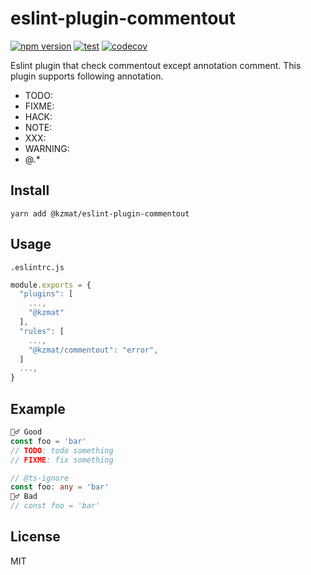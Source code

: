 # eslint-plugin-commentout

[![npm version](https://badge.fury.io/js/%40kzmat%2Feslint-plugin-commentout.svg)](https://badge.fury.io/js/%40kzmat%2Feslint-plugin-commentout.svg)
[![test](https://github.com/kzmat/eslint-plugin-commentout/actions/workflows/test.yaml/badge.svg)](https://github.com/kzmat/eslint-plugin-commentout/actions/workflows/test.yaml)
[![codecov](https://codecov.io/gh/kzmat/eslint-plugin-commentout/branch/master/graph/badge.svg?token=FVZHVNM64S)](https://codecov.io/gh/kzmat/eslint-plugin-commentout)

Eslint plugin that check commentout except annotation comment.
This plugin supports following annotation.

- TODO:
- FIXME:
- HACK:
- NOTE:
- XXX:
- WARNING:
- @.\*

## Install

```
yarn add @kzmat/eslint-plugin-commentout
```

## Usage

`.eslintrc.js`

```js
module.exports = {
  "plugins": [
    ...,
    "@kzmat"
  ],
  "rules": [
    ...,
    "@kzmat/commentout": "error",
  ]
  ...,
}
```

## Example

```ts
🙆‍♂️ Good
const foo = 'bar'
// TODO: todo something
// FIXME: fix something

// @ts-ignore
const foo: any = 'bar'
🙅‍♂️ Bad
// const foo = 'bar'
```

## License

MIT
